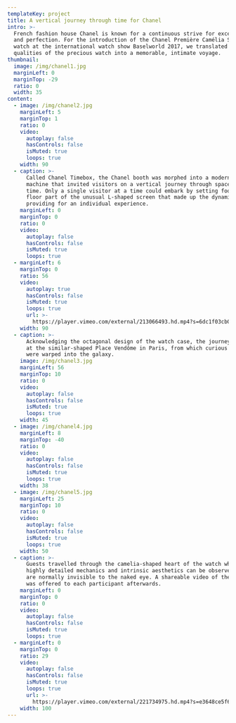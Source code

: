 ```yaml
---
templateKey: project
title: A vertical journey through time for Chanel
intro: >-
  French fashion house Chanel is known for a continuous strive for excellence
  and perfection. For the introduction of the Chanel Première Camélia Skeleton
  watch at the international watch show Baselworld 2017, we translated the
  qualities of the precious watch into a memorable, intimate voyage.
thumbnail:
  image: /img/chanel1.jpg
  marginLeft: 0
  marginTop: -29
  ratio: 0
  width: 35
content:
  - image: /img/chanel2.jpg
    marginLeft: 5
    marginTop: 1
    ratio: 0
    video:
      autoplay: false
      hasControls: false
      isMuted: true
      loops: true
    width: 90
  - caption: >-
      Called Chanel Timebox, the Chanel booth was morphed into a modern-day time
      machine that invited visitors on a vertical journey through space and
      time. Only a single visitor at a time could embark by setting foot on the
      floor part of the unusual L-shaped screen that made up the dynamic booth,
      providing for an individual experience.
    marginLeft: 0
    marginTop: 0
    ratio: 0
    video:
      autoplay: false
      hasControls: false
      isMuted: true
      loops: true
  - marginLeft: 6
    marginTop: 0
    ratio: 56
    video:
      autoplay: true
      hasControls: false
      isMuted: true
      loops: true
      url: >-
        https://player.vimeo.com/external/213066493.hd.mp4?s=6dc1f03cb0c4baf32eb60bf3a851feb7cbc001d2&profile_id=119
    width: 90
  - caption: >-
      Acknowledging the octagonal design of the watch case, the journey took off
      at the similar-shaped Place Vendôme in Paris, from which curious visitors
      were warped into the galaxy.
    image: /img/chanel3.jpg
    marginLeft: 56
    marginTop: 10
    ratio: 0
    video:
      autoplay: false
      hasControls: false
      isMuted: true
      loops: true
    width: 45
  - image: /img/chanel4.jpg
    marginLeft: 8
    marginTop: -40
    ratio: 0
    video:
      autoplay: false
      hasControls: false
      isMuted: true
      loops: true
    width: 38
  - image: /img/chanel5.jpg
    marginLeft: 25
    marginTop: 10
    ratio: 0
    video:
      autoplay: false
      hasControls: false
      isMuted: true
      loops: true
    width: 50
  - caption: >-
      Guests travelled through the camelia-shaped heart of the watch where the
      highly detailed mechanics and intrinsic aesthetics can be observed that
      are normally invisible to the naked eye. A shareable video of the journey
      was offered to each participant afterwards.
    marginLeft: 0
    marginTop: 0
    ratio: 0
    video:
      autoplay: false
      hasControls: false
      isMuted: true
      loops: true
  - marginLeft: 0
    marginTop: 0
    ratio: 29
    video:
      autoplay: false
      hasControls: false
      isMuted: true
      loops: true
      url: >-
        https://player.vimeo.com/external/221734975.hd.mp4?s=e3648ce5f661f3b6da62d0d2c17020846180b57f&profile_id=174
    width: 100
---
```


